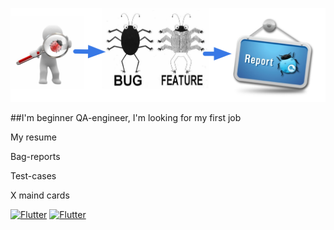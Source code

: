 ![Header](https://github.com/alenachchekm/alenachchekm/blob/main/assets/74.png)

##I'm beginner QA-engineer, I'm looking for my first job

My resume

Bag-reports

Test-cases

X maind cards

[![Flutter](https://img.shields.io/badge/-Виды_тестирования-090909?style=for-the-badge&logo=appveyor&logoColor=F88C00)](https://github.com/alenachchekm/alenachchekm/blob/main/assets/ClassificTest.xmind)
[![Flutter](https://img.shields.io/badge/-Жизненный_цикл_ПО-090909?style=for-the-badge&logo=appveyor&logoColor=F88C00)](http://test.uk-site.ru/wp-content/uploads/sites/78/2023/10/Классификация-тестирования.pdf)
